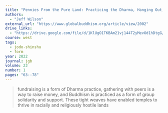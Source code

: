 ```yaml
---
title: "Pennies From the Pure Land: Practicing the Dharma, Hanging Out, and Raising Funds for the Oldest Buddhist Temple Outside Asia"
authors:
  - "Jeff Wilson"
external_url: "https://www.globalbuddhism.org/article/view/2002"
drive_links:
  - "https://drive.google.com/file/d/1KlUgO1TKBAm21vj144T2yMevOd1hDtgG/view?usp=drivesdk"
course: west
tags:
  - jodo-shinshu
  - form
year: 2022
journal: jgb
volume: 23
number: 1
pages: "63--78"
---
```


> fundraising is a form of Dharma practice, gathering with peers is a way to raise money, and Buddhism is practiced as a form of group solidarity and support. These tight weaves have enabled temples to thrive in racially and religiously hostile lands
